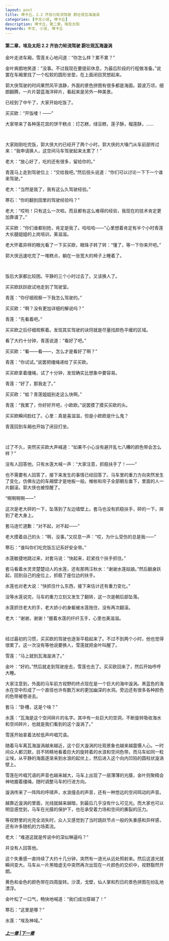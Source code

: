 ```yaml
---
layout: post
title: 啤卡丘，2.2 齐协力轮流驾驶 蔚壮观瓦海漩涡
categories: [中文小说, 啤卡丘]
description: 啤卡丘，第二章，埃及太阳
keywords: 中文, 小说, 啤卡丘
---
```


#### 第二章，埃及太阳 2.2 齐协力轮流驾驶 蔚壮观瓦海漩涡

金叶走进车厢，雪莲关心地问道：“你怎么样？累不累？”

金叶爽朗地笑道：“没事。不过我现在要提前休息，为最后阶段的行程做准备。”说罢在车厢里找了一个松软的圆形坐垫，在上面闭目冥想起来。

郭大侠驾驶的时间果然风平浪静，外面的景色拼图有很多都是海面。碧波万顷，细朗翻腾，一片片碧蓝海洋碎片，看起来是另外一种美景。

已经到了中午了，大家开始吃饭了。

买买欧：“开饭喽！——”

大家带来了各种莲花宫的饼干糕点：灯芯糕，绿豆糕，莲子酥，榴莲酥，……

<br>

大家刚刚吃完饭，郭大侠大约已经开了两个小时，郭大侠的大嗓门从车前部传过来：“我申请换人，这空间马车驾驶起来太累了！”

老大：“放心好了，吃的还有很多，留给你的。”

青莲马上走到驾驶位上：“交给我吧。”然后扭头说道：“你们可以讨论一下下一个谁来驾驶。”

老大：“当然是我了，我有这么久驾驶经验。”

寒石：“你的翻到田里的驾驶经验吗？”

老大：“哎哟！只有这么一次啦。而且都有这么难得的经验，我现在的技术肯定更加靠谱了。”

买买欧：“你们谁都别抢，肯定是我了。哈哈哈——”心里想着肯定有半个小时青莲大长腿姐姐的上岗培训，美滋滋。

老大怀着异样的眼光看了一下买买欧，眼珠子转了转：“懂了，等一下你来开吧。”

郭大侠迅速吃完了一堆糕点，躺在一张宽大的椅子上睡着了。

<br>

饭后大家都比较困。平静的三个小时过去了。又该换人了。

买买欧跃跃欲试地走到了驾驶室。

青莲：“你仔细观察一下我怎么驾驶的。”

买买欧：“啊？没有更加详细的解说吗？”

青莲：“先看着吧。”

买买欧之后仔细观察着。发现其实驾驶的诀窍就是尽量找颜色平缓的区域。

看了大约十分钟，青莲说道：“看好了吧。”

买买欧：“看——看——，怎么才是看好了啊？”

青莲：“你试试。”说罢把缰绳递给了买买欧。

买买欧拿着缰绳，试了十分钟，发现确实比想象中要容易。

青莲：“好了，那我走了。”

买买欧：“蛤？青莲姐姐别走这么快啊。”

青莲：“我累了，你好好开吧，小欧欧。”说罢摸了摸买买欧的头。

买买欧瞬间脸红了。心里：真是喜滋滋，但是小欧欧是什么鬼？

青莲回到车厢也开始了闭目打坐。

<br>

过了不久，突然买买欧大声喊道：“如果不小心没有避开乱七八糟的颜色带会怎么样？”

没有人回答他，只有水莲大喊一声：“大家注意，抓稳扶手了！——”

也不需要有人回答了，接下来发生的事情已经回答了。马车里的重力方向突然发生了变化，仿佛左边的车厢壁才是地板一般。帷帐和帘子全部朝左垂下，里面的人一片翻滚。郭大侠也被惊醒了。

“啊啊啊啊——”

这次是老大砰的一下，坠落到了左边墙壁上。套马也没有抓稳扶手，砰的一下，摔到了老大身上。

套马连忙道歉：“对不起，对不起——”

老大摸着自己的头：“啊，没事。”又叹息一声：“哎，为什么受伤的总是我——”

寒石：“谁叫你们吃完饭忘记系好安全带。”

水莲敏捷地跳过来，对套马说：“快起来，赶紧找个扶手抓住。”

套马看着水灵灵楚楚动人的水莲，还有那两汪秋水：“谢谢水莲姑娘。”然后翻身跃起，回到自己的座位上，抓稳了座位边的扶手。

水莲也对老大说：“快抓住什么东西，接下来估计还有重力变化。”

没等水莲说完，马车的重力立刻又发生了翻转，这一次是朝后部坠落。

水莲抓住老大的手，老大娇小的身躯被水莲拖住，没有再次翻滚。

老大：“谢谢，谢谢！”握着水莲的纤纤玉手，心里也美滋滋。

<br>

经过最初的习惯，买买欧的驾驶也逐渐平稳起来了。不过不到两个小时，他也觉得很累了。这一次没有等他说要换人，雪莲就把金叶叫醒了。

雪莲：“马上就到瓦海漩涡了。”

金叶：“好的。”然后就走到驾驶座去，雪莲也去了。买买欧回来了，然后开始呼呼大睡。

大家注意到，外面的马车前方视野的终点现在是一个巨大的海中漩涡。黑蓝色的海水在空中形成了一个直径也许有数万米的更加幽深的水洞。旁边还有很多各种颜色的色带被卷进去。

套马：“卧槽，这是个啥？”

水莲：“瓦海是这个空间碎片的名字。其中有一处巨大的空洞，不断旋转吸收海水和空间碎片，也就是我们看到的这个漩涡了。”

雪莲开始拿着法杖低声吟唱咒语。

随着马车离瓦海漩涡越来越近，这个巨大漩涡的壮观景象也越来越震慑人心。一时间众人都沉默，目不转睛地看着巨大的旋转着的水浪和空间色带。而马车如同一粒尘埃，从平静的海面逐渐来到水浪的起伏上，然后进入这个向内凹陷的圆柱状漩涡壁上。

雪莲在吟唱咒语的声音也越来越大，马车上出现了一层薄薄的光膜，金叶则聚精会神地握着缰绳，随时调整马车的行进方向。

漩涡传来了一阵阵的呼啸声，水浪撞击的声音，还有一种悠远的空间鸣动的声音。

越靠近漩涡的里面，光线就越来越暗，到最后几乎没有什么可见光。而大家也可以明显感觉到，马车在光膜的保护下，也在承受着力场和空间的撕裂的压力。

等视野里的光完全消失时，众人又感觉到了当时跳跃节点一般的失重感和异样感，还有许多随机的力场紊流。

老大：“难道这就是传说中的深似琳逼吗？”

并没有人回答他。

这个失重感一直持续了大约十几分钟，突然有一道光从远处照射来。然后这道光就瞬间变大。马车从一片黑暗虚无中突然再次出现在一片颜色的交织中，视野豁然开朗。

黄色和金色的颜色带在四周旋转。沙漠，戈壁，仙人掌和烈日的景色拼图在纷乱地漂浮。

金叶松了一口气，畅快地喊道：“我们成功穿越了！”

寒石：“这里是哪？”

水莲：“埃及神域。”

##### [上一章](/2020/03/23/Pikaqiu-2-1/) |[下一章](/2020/03/26/Pikaqiu-2-3/)